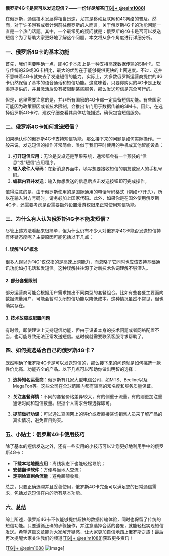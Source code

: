 **俄罗斯4G卡是否可以发送短信？——一份详尽解答[[TG💪+ @esim1088](https://t.me/s/esim1088)]**

在俄罗斯，通信技术发展得相当迅速，尤其是移动互联网和4G网络的普及。然而，对于许多游客或者计划前往俄罗斯的人而言，关于俄罗斯4G卡的功能问题一直是一个热门话题。其中，一个最常见的疑问就是：俄罗斯的4G卡是否可以发送短信？为了帮助大家更好地了解这个问题，本文将从多个角度进行详细分析。

### 一、俄罗斯4G卡的基本功能

首先，我们需要明确一点，即4G卡本质上是一种支持高速数据传输的SIM卡。它与传统的2G或3G卡相比，最大的优势在于能够提供更快的上网速度。不过，这并不意味着4G卡就失去了发送短信的能力。实际上，大多数俄罗斯运营商提供的4G卡仍然保留了基本的语音通话和短信功能。这意味着，只要你购买的4G卡是正规渠道提供的，并且激活后没有被限制某些服务，那么发送短信是完全可行的。

但是，这里需要注意的是，并非所有国家的4G卡都一定具备短信功能。有些国家可能因为政策原因或者技术限制，会推出专门用于数据传输的SIM卡。因此，在选择俄罗斯4G卡时，建议仔细查看其具体功能描述，确保包含短信服务。

### 二、俄罗斯4G卡如何发送短信？

如果确认你的俄罗斯4G卡支持短信功能，那么接下来的问题是如何实际操作。一般来说，发送短信的操作非常简单，类似于我们平时使用的手机或其他智能设备：

1. **打开短信应用**：无论是安卓还是苹果系统，通常都会有一个预装的“信息”或“短信”应用程序。
2. **输入收件人号码**：在新消息界面中，填写想要接收短信的朋友或家人的手机号码。
3. **编辑内容并发送**：输入你想发送的信息后点击发送按钮即可完成操作。

值得注意的是，由于俄罗斯使用的是国际通用的电话号码格式（例如+7开头），所以在输入对方号码时，请务必加上国家代码。此外，如果你是在国外使用俄罗斯4G卡，还需要考虑是否需要额外设置漫游权限来正常使用短信功能。

### 三、为什么有人认为俄罗斯4G卡不能发短信？

尽管上述方法看起来很简单，但为什么仍有不少人对俄罗斯4G卡能否发送短信持有怀疑态度呢？主要原因可能包括以下几点：

#### 1. 误解“4G”概念
很多人误以为“4G”仅仅指的是高速上网能力，而忽略了它同时也应该支持基础通讯功能如打电话和发短信。这种误解往往源于对新技术名词理解不够深入。

#### 2. 部分套餐限制
部分运营商可能会根据用户需求推出不同类型的套餐组合。比如有些套餐主要面向数据流量用户，可能会暂时关闭短信功能以降低成本。这种情况虽然不常见，但也确实存在。

#### 3. 技术故障或配置问题
有时候，即使理论上支持短信功能，但由于设备本身的技术问题或者网络配置不当，也可能导致无法正常发送短信。这时候就需要联系客服寻求帮助了。

### 四、如何挑选适合自己的俄罗斯4G卡？

既然明确了俄罗斯4G卡是可以发送短信的，那么接下来的问题就是如何挑选一款性价比高、功能齐全的产品。以下几点可以帮助你做出明智的选择：

1. **选择知名运营商**：俄罗斯有几家大型电信公司，如MTS、Beeline以及MegaFon等。这些公司在全球范围内都有较高的知名度和服务质量保证。
   
2. **关注套餐详情**：不同的套餐价格差异较大，有的侧重于流量，有的则更加注重通话时间和短信数量。根据个人需求合理选择即可。

3. **提前做好功课**：可以通过查阅网上的评价或者直接咨询销售人员来了解产品的真实情况，避免盲目购买。

### 五、小贴士：俄罗斯4G卡使用技巧

除了基本的短信发送之外，还有一些实用的小技巧可以让您更好地利用手中的俄罗斯4G卡：

- **下载本地地图应用**：离线状态下也能轻松导航；
- **安装翻译软件**：方便与当地人交流；
- **定期检查剩余流量**：避免超额收费。

总之，只要正确选购并且妥善使用，俄罗斯4G卡完全可以满足您的日常通信需求，包括发送短信在内的所有基本功能。

### 六、总结

综上所述，俄罗斯4G卡不仅能够提供超快的数据传输体验，同时也保留了传统的短信功能。只要遵循正确的步骤操作，并注意选择合适的套餐，就能轻松实现短信发送。希望这篇文章能为大家解开疑惑，让大家更加自信地踏上俄罗斯之旅！最后再次提醒大家关注我们的频道[[TG💪+ @esim1088](https://t.me/s/esim1088)]获取更多资讯！

[[TG💪+ @esim1088](https://t.me/s/esim1088) ![Image](https://i.postimg.cc/4NQfJmqS/Snipaste-2025-05-13-00-14-12.png)]